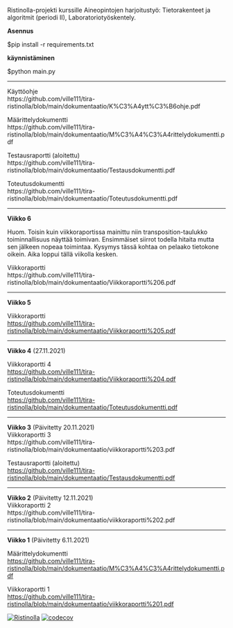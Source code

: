 Ristinolla-projekti kurssille Aineopintojen harjoitustyö: Tietorakenteet ja algoritmit (periodi II), Laboratoriotyöskentely.

<b>Asennus</b>

$pip install -r requirements.txt

<b>käynnistäminen</b>

$python main.py

<hr />
<p>
Käyttöohje <br />
https://github.com/ville111/tira-ristinolla/blob/main/dokumentaatio/K%C3%A4ytt%C3%B6ohje.pdf
</p>
<p>
Määrittelydokumentti <br />
https://github.com/ville111/tira-ristinolla/blob/main/dokumentaatio/M%C3%A4%C3%A4rittelydokumentti.pdf
</p>
<p>
Testausraportti (aloitettu)<br />
https://github.com/ville111/tira-ristinolla/blob/main/dokumentaatio/Testausdokumentti.pdf
</p>
<p>
Toteutusdokumentti <br />
https://github.com/ville111/tira-ristinolla/blob/main/dokumentaatio/Toteutusdokumentti.pdf
</p>
<hr />
<b>Viikko 6</b><br />
<p>
Huom. Toisin kuin viikkoraportissa mainittu niin transposition-taulukko toiminnallisuus näyttää toimivan.
Ensimmäiset siirrot todella hitaita mutta sen jälkeen nopeaa toimintaa. Kysymys tässä kohtaa on pelaako tietokone oikein. Aika loppui tällä 
viikolla kesken.<p/>
Viikkoraportti <br />
https://github.com/ville111/tira-ristinolla/blob/main/dokumentaatio/Viikkoraportti%206.pdf

<hr />
<b>Viikko 5</b><br />

Viikkoraportti <br />
https://github.com/ville111/tira-ristinolla/blob/main/dokumentaatio/Viikkoraportti%205.pdf

<hr />
<b>Viikko 4</b> (27.11.2021)<br />

Viikkoraportti 4<br />
https://github.com/ville111/tira-ristinolla/blob/main/dokumentaatio/Viikkoraportti%204.pdf

Toteutusdokumentti <br />
https://github.com/ville111/tira-ristinolla/blob/main/dokumentaatio/Toteutusdokumentti.pdf

<hr />
<b>Viikko 3</b> (Päivitetty 20.11.2021)<br />
Viikkoraportti 3<br />
https://github.com/ville111/tira-ristinolla/blob/main/dokumentaatio/viikkoraportti%203.pdf

Testausraportti (aloitettu)\
https://github.com/ville111/tira-ristinolla/blob/main/dokumentaatio/Testausdokumentti.pdf

<hr />
<b>Viikko 2</b> (Päivitetty 12.11.2021)<br />
Viikkoraportti 2<br />
https://github.com/ville111/tira-ristinolla/blob/main/dokumentaatio/viikkoraportti%202.pdf

<hr />
<b>Viikko 1</b> (Päivitetty 6.11.2021)

Määrittelydokumentti\
https://github.com/ville111/tira-ristinolla/blob/main/dokumentaatio/M%C3%A4%C3%A4rittelydokumentti.pdf

Viikkoraportti 1\
https://github.com/ville111/tira-ristinolla/blob/main/dokumentaatio/viikkoraportti%201.pdf


 [![Ristinolla](https://github.com/ville111/tira-ristinolla/actions/workflows/ci.yml/badge.svg)](https://github.com/ville111/tira-ristinolla/actions/workflows/ci.yml)
[![codecov](https://codecov.io/gh/ville111/tira-ristinolla/branch/main/graph/badge.svg?token=K7MIK0QBCR)](https://codecov.io/gh/ville111/tira-ristinolla)
